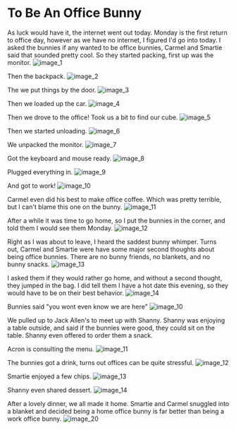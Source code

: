 # To Be An Office Bunny

As luck would have it, the internet went out today. Monday is the first return to office day, however as we have no internet, I figured I'd go into today.
I asked the bunnies if any wanted to be office bunnies, Carmel and Smartie said that sounded pretty cool.
So they started packing, first up was the monitor.
![image_1](pictures/image_1.jpg)
<div style="page-break-after: always;"></div>

Then the backpack.
![image_2](pictures/image_2.jpg)
<div style="page-break-after: always;"></div>

The we put things by the door.
![image_3](pictures/image_3.jpg)
<div style="page-break-after: always;"></div>

Then we loaded up the car.
![image_4](pictures/image_4.jpg)
<div style="page-break-after: always;"></div>

Then we drove to the office! Took us a bit to find our cube.
![image_5](pictures/image_5.jpg)
<div style="page-break-after: always;"></div>

Then we started unloading.
![image_6](pictures/image_6.jpg)
<div style="page-break-after: always;"></div>

We unpacked the monitor.
![image_7](pictures/image_7.jpg)
<div style="page-break-after: always;"></div>

Got the keyboard and mouse ready.
![image_8](pictures/image_8.jpg)
<div style="page-break-after: always;"></div>

Plugged everything in.
![image_9](pictures/image_9.jpg)
<div style="page-break-after: always;"></div>

And got to work!
![image_10](pictures/image_10.jpg)
<div style="page-break-after: always;"></div>

Carmel even did his best to make office coffee. 
Which was pretty terrible, but I can't blame this one on the bunny.
![image_11](pictures/image_11.jpg)
<div style="page-break-after: always;"></div>

After a while it was time to go home, so I put the bunnies in the corner, and told them I would see them Monday.
![image_12](pictures/image_12.jpg)
<div style="page-break-after: always;"></div>

Right as I was about to leave, I heard the saddest bunny whimper.
Turns out, Carmel and Smartie were have some major second thoughts about being office bunnies.
There are no bunny friends, no blankets, and no bunny snacks.
![image_13](pictures/image_13.jpeg)
<div style="page-break-after: always;"></div>

I asked them if they would rather go home, and without a second thought, they jumped in the bag.
I did tell them I have a hot date this evening, so they would have to be on their best behavior.
![image_14](pictures/image_14.jpg)
<div style="page-break-after: always;"></div>

Bunnies said "you wont even know we are here"
![image_10](pictures/image_15.jpg)
<div style="page-break-after: always;"></div>

We pulled up to Jack Allen's to meet up with Shanny. Shanny was enjoying a table outside, and said if the bunnies were good, they could sit on the table. Shanny even offered to order them a snack.

Acron is consulting the menu.
![image_11](pictures/image_16.jpg)
<div style="page-break-after: always;"></div>

The bunnies got a drink, turns out offices can be quite stressful.
![image_12](pictures/image_17.jpg)
<div style="page-break-after: always;"></div>

Smartie enjoyed a few chips.
![image_13](pictures/image_18.jpg)
<div style="page-break-after: always;"></div>

Shanny even shared dessert.
![image_14](pictures/image_19.jpg)
<div style="page-break-after: always;"></div>

After a lovely dinner, we all made it home. Smartie and Carmel snuggled into a blanket and decided being a home office bunny is far better than being a work office bunny.
![image_20](pictures/image_20.jpg)
<div style="page-break-after: always;"></div>